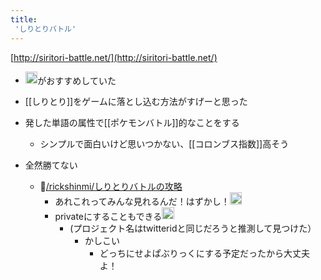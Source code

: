 ```yaml
---
title:
 'しりとりバトル'
---
```


[http://siritori-battle.net/](http://siritori-battle.net/)
- <img src='https://scrapbox.io/api/pages/blu3mo-public/rickshinmi/icon' alt='rickshinmi.icon' height="19.5"/>がおすすめしていた
- [[しりとり]]をゲームに落とし込む方法がすげーと思った
- 発した単語の属性で[[ポケモンバトル]]的なことをする
    - シンプルで面白いけど思いつかない、[[コロンブス指数]]高そう

- 全然勝てない
    - 👀[/rickshinmi/しりとりバトルの攻略](https://scrapbox.io/rickshinmi/しりとりバトルの攻略)
        - あれこれってみんな見れるんだ！はずかし！<img src='https://scrapbox.io/api/pages/blu3mo-public/rickshinmi/icon' alt='rickshinmi.icon' height="19.5"/>
        - privateにすることもできる<img src='https://scrapbox.io/api/pages/blu3mo-public/blu3mo/icon' alt='blu3mo.icon' height="19.5"/>
            - (プロジェクト名はtwitteridと同じだろうと推測して見つけた）
                - かしこい
                    - どっちにせよぱぶりっくにする予定だったから大丈夫よ！
